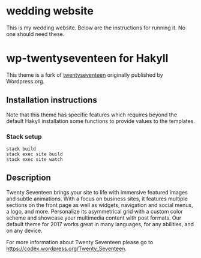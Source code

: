 # wedding website
This is my wedding website. Below are the instructions for running it. No one should need these.

# wp-twentyseventeen for Hakyll

This theme is a fork of [twentyseventeen](https://github.com/WordPress/twentyseventeen) originally published by Wordpress.org.

## Installation instructions

Note that this theme has specific features which requires beyond the default Hakyll installation some functions to provide values to the templates.

### Stack setup

```
stack build
stack exec site build
stack exec site watch
```


## Description

Twenty Seventeen brings your site to life with immersive featured images and subtle animations. With a focus on business sites, it features multiple sections on the front page as well as widgets, navigation and social menus, a logo, and more. Personalize its asymmetrical grid with a custom color scheme and showcase your multimedia content with post formats. Our default theme for 2017 works great in many languages, for any abilities, and on any device.

For more information about Twenty Seventeen please go to https://codex.wordpress.org/Twenty_Seventeen.
